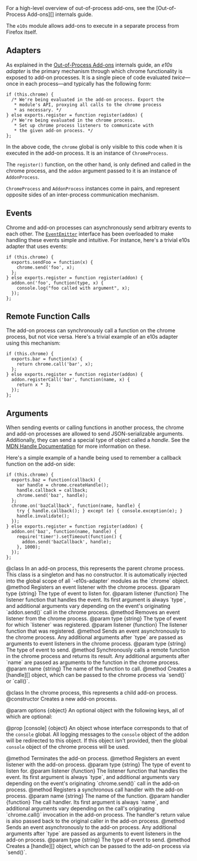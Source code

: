 <span class="aside">
For a high-level overview of out-of-process add-ons, see the [Out-of-Process Add-ons][] internals guide.
</span>
  
The `e10s` module allows add-ons to execute in a separate process from Firefox itself.

## Adapters ##

As explained in the [Out-of-Process Add-ons][] internals guide, an *e10s adapter* is the primary mechanism through which chrome functionality is exposed to add-on processes. It is a single piece of code evaluated *twice*&mdash;once in each process&mdash;and typically has the following form:

    if (this.chrome) {
      /* We're being evaluated in the add-on process. Export the
       * module's API, proxying all calls to the chrome process
       * as necessary. */
    } else exports.register = function register(addon) {
      /* We're being evaluated in the chrome process.
       * Set up chrome process listeners to communicate with
       * the given add-on process. */
    };

In the above code, the `chrome` global is only visible to this code when it is executed in the add-on process. It is an instance of `ChromeProcess`.

The `register()` function, on the other hand, is only defined and called in the chrome process, and the `addon` argument passed to it is an instance of `AddonProcess`.

`ChromeProcess` and `AddonProcess` instances come in pairs, and represent opposite sides of an inter-process communication mechanism.

  [Out-of-Process Add-ons]: #guide/e10s

## Events ##

Chrome and add-on processes can asynchronously send arbitrary events to each other. The <code>[EventEmitter][]</code> interface has been overloaded to make handling these events simple and intuitive. For instance, here's a trivial e10s adapter that uses events:

    if (this.chrome) {
      exports.sendFoo = function(x) {
        chrome.send('foo', x);
      };
    } else exports.register = function register(addon) {
      addon.on('foo', function(type, x) {
        console.log("foo called with argument", x);
      });
    };

  [EventEmitter]: #module/api-utils/events

## Remote Function Calls ##

The add-on process can synchronously call a function on the chrome process, but not vice versa. Here's a trivial example of an e10s adapter using this mechanism:

    if (this.chrome) {
      exports.bar = function(x) {
        return chrome.call('bar', x);
      };
    } else exports.register = function register(addon) {
      addon.registerCall('bar', function(name, x) {
        return x * 3;
      });
    };

## Arguments ##

When sending events or calling functions in another process, the chrome and add-on processes are allowed to send JSON-serializable arguments. Additionally, they can send a special type of object called a *handle*. See the [MDN Handle Documentation][] for more information on these.

Here's a simple example of a handle being used to remember a callback function on the add-on side:

    if (this.chrome) {
      exports.baz = function(callback) {
        var handle = chrome.createHandle();
        handle.callback = callback;
        chrome.send('baz', handle);
      };
      chrome.on('bazCallback', function(name, handle) {
        try { handle.callback(); } except (e) { console.exception(e); }
        handle.invalidate();
      });
    } else exports.register = function register(addon) {
      addon.on('baz', function(name, handle) {
        require('timer').setTimeout(function() {
          addon.send('bazCallback', handle);
        }, 1000);
      });
    };

  [MDN Handle Documentation]: https://developer.mozilla.org/en/Jetpack_Processes#Handles

<api name="ChromeProcess">
@class
  In an add-on process, this represents the parent chrome process. This class is a singleton and has no constructor. It is automatically injected into the global scope of all `-e10s-adapter` modules as the `chrome` object.

<api name="on">
@method
  Registers an event listener with the chrome process.
@param type {string}
  The type of event to listen for.
@param listener {function}
  The listener function that handles the event. Its first argument is always `type`, and additional arguments vary depending on the event's originating `addon.send()` call in the chrome process.
</api>

<api name="removeListener">
@method
  Removes an event listener from the chrome process.
@param type {string}
  The type of event for which `listener` was registered.
@param listener {function}
  The listener function that was registered.
</api>

<api name="send">
@method
  Sends an event asynchronously to the chrome process. Any additional arguments after `type` are passed as arguments to event listeners in the chrome process.
@param type {string}
  The type of event to send.
</api>

<api name="call">
@method
  Synchronously calls a remote function in the chrome process and returns its result. Any additional arguments after `name` are passed as arguments to the function in the chrome process.
@param name {string}
  The name of the function to call.
</api>

<api name="createHandle">
@method
  Creates a [handle][] object, which can be passed to the chrome process via `send()` or `call()`.

  [handle]: https://developer.mozilla.org/en/Jetpack_Processes#Handles
</api>

</api>

<api name="AddonProcess">
@class
  In the chrome process, this represents a child add-on process.

<api name="AddonProcess">
@constructor
  Creates a new add-on process.

@param options {object}
  An optional object with the following keys, all of which are optional:

  @prop [console] {object}
    An object whose interface corresponds to that of the `console` global. All logging messages to the `console` object of the addon will be redirected to this object. If this object isn't provided, then the global `console` object of the chrome process will be used.
</api>

<api name="destroy">
@method
  Terminates the add-on process.
</api>

<api name="on">
@method
  Registers an event listener with the add-on process.
@param type {string}
  The type of event to listen for.
@param listener {function}
  The listener function that handles the event. Its first argument is always `type`, and additional arguments vary depending on the event's originating `chrome.send()` call in the add-on process.
</api>

<api name="registerCall">
@method
  Registers a synchronous call handler with the add-on process.
@param name {string}
  The name of the function.
@param handler {function}
  The call handler. Its first argument is always `name`, and additional arguments vary depending on the call's originating `chrome.call()` invocation in the add-on process. The handler's return value is also passed back to the original caller in the add-on process.
</api>

<api name="send">
@method
  Sends an event asynchronously to the add-on process. Any additional arguments after `type` are passed as arguments to event listeners in the add-on process.
@param type {string}
  The type of event to send.
</api>

<api name="createHandle">
@method
  Creates a [handle][] object, which can be passed to the add-on process via `send()`.
  
  [handle]: https://developer.mozilla.org/en/Jetpack_Processes#Handles
</api>

</api>
